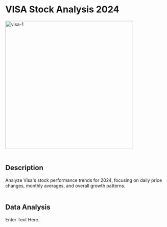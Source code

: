 # VISA Stock Analysis 2024
<img src="https://github.com/user-attachments/assets/292ed585-e630-441e-af3b-d4e756420614" alt="visa-1" width="400">
<br>
<br>

## Description
Analyze Visa's stock performance trends for 2024, focusing on daily price changes, monthly averages, and overall growth patterns.
<br>
<br>


## Data Analysis
Enter Text Here..
